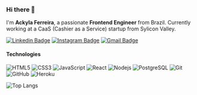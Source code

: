 ### Hi there 👋

I'm __Ackyla Ferreira__, a passionate __Frontend Engineer__ from Brazil.
Currently working at a CaaS (Cashier as a Service) startup from Sylicon Valley. 

[![Linkedin Badge](https://img.shields.io/badge/-ackylabatista-blue?style=flat-square&logo=Linkedin&logoColor=white&link=https://www.linkedin.com/in/ackyla-batista/)](https://www.linkedin.com/in/ackyla-batista/)
[![Instagram Badge](https://img.shields.io/badge/-ackylafb-purple?style=flat-square&logo=instagram&logoColor=white&link=https://instagram.com/ackylafb/)](https://instagram.com/ackylafb)
[![Gmail Badge](https://img.shields.io/badge/-ackylafb@gmail.com-c14438?style=flat-square&logo=Gmail&logoColor=white&link=mailto:ackylafb@gmail.com)](mailto:ackylafb@gmail.com)


#### Technologies

![HTML5](https://img.shields.io/badge/-HTML5-E34F26?style=flat-square&logo=html5&logoColor=white)
![CSS3](https://img.shields.io/badge/-CSS3-1572B6?style=flat-square&logo=css3)
![JavaScript](https://img.shields.io/badge/-JavaScript-black?style=flat-square&logo=javascript)
![React](https://img.shields.io/badge/-React-black?style=flat-square&logo=react)
![Nodejs](https://img.shields.io/badge/-Nodejs-black?style=flat-square&logo=Node.js)
![PostgreSQL](https://img.shields.io/badge/-PostgreSQL-336791?style=flat-square&logo=postgresql)
![Git](https://img.shields.io/badge/-Git-black?style=flat-square&logo=git)
![GitHub](https://img.shields.io/badge/-GitHub-181717?style=flat-square&logo=github)
![Heroku](https://img.shields.io/badge/-Heroku-430098?style=flat-square&logo=heroku)


![Top Langs](https://github-readme-stats.vercel.app/api/top-langs/?username=ackylaf&hide=TeX&layout=compact)

<!--
**AckylaF/AckylaF** is a ✨ _special_ ✨ repository because its `README.md` (this file) appears on your GitHub profile.

Here are some ideas to get you started:

- 🔭 I’m currently working on ...
- 🌱 I’m currently learning ...
- 👯 I’m looking to collaborate on ...
- 🤔 I’m looking for help with ...
- 💬 Ask me about ...
- 📫 How to reach me: ...
- 😄 Pronouns: ...
- ⚡ Fun fact: ...
-->

